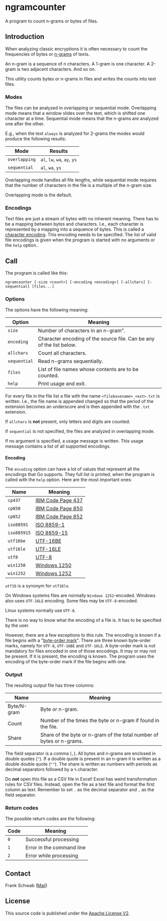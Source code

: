 # ngramcounter

A program to count n-grams or bytes of files.

## Introduction

When analyzing classic encryptions it is often necessary to count the frequencies of bytes or [n-grams](https://en.wikipedia.org/wiki/N-gram) of texts.

An n-gram is a sequence of n characters.
A 1-gram is one character.
A 2-gram is two adjacent characters.
And so on.

This utility counts bytes or n-grams in files and writes the counts into text files.

### Modes

The files can be analyzed in overlapping or sequential mode.
Overlapping mode means that a window slides over the text, which is shifted one character at a time.
Sequential mode means that the n-grams are analyzed one after the other.

E.g., when the text `always` is analyzed for 2-grams the modes would produce the following results:

| Mode          | Results                      |
|---------------|------------------------------|
| `overlapping` | `al`, `lw`, `wa`, `ay`, `ys` |
| `sequential`  | `al`, `wa`, `ys`             |

Overlapping mode handles all file lengths, while sequential mode requires that the number of characters in the file is a multiple of the n-gram size. 

Overlapping mode is the default.

### Encodings

Text files are just a stream of bytes with no inherent meaning.
There has to be a mapping between bytes and characters.
I.e., each character is represented by a mapping into a sequence of bytes.
This is called a [character encoding](https://en.wikipedia.org/wiki/Character_encoding).
This encoding needs to be specified.
The list of valid file encodings is given when the program is started with no arguments or the `help` option..

## Call

The program is called like this:

```
ngramcounter [-size <count>] [-encoding <encoding>] [-allchars] [-sequential] [files...]
```

### Options

The options have the following meaning:

| Option       | Meaning                                                              |
|--------------|----------------------------------------------------------------------|
| `size`       | Number of characters in an n-gram".                                  |
| `encoding`   | Character encoding of the source file. Can be any of the list below. |
| `allchars`   | Count all characters.                                                |
| `sequential` | Read n-grams sequentially.                                           |
| `files`      | List of file names whose contents are to be counted.                 |
| `help`       | Print usage and exit.                                                |

For every file in the file list a file with the name `<filebasename>_<ext>.txt` is written.
I.e., the file name is appended changed so that the period of the extension becomes an underscore and is then appended with the `.txt` extension.

If `allchars` is **not** present, only letters and digits are counted.

If `sequential` is not specified, the files are analyzed in overlapping mode.

If no argument is specified, a usage message is written.
This usage message contains a list of all supported encodings.

#### Encoding

The `encoding` option can have a lot of values that represent all the encodings that Go supports.
They full list is printed, when the program is called with the `help` option. 
Here are the most important ones:

| Name        | Meaning                                                          |
|-------------|------------------------------------------------------------------|
| `cp437`     | [IBM Code Page 437](https://en.wikipedia.org/wiki/Code_page_437) |
| `cp850`     | [IBM Code Page 850](https://en.wikipedia.org/wiki/Code_page_850) |
| `cp852`     | [IBM Code Page 852](https://en.wikipedia.org/wiki/Code_page_852) |
| `iso88591`  | [ISO 8859-1](https://en.wikipedia.org/wiki/ISO/IEC_8859-1)       |
| `iso885915` | [ISO 8859-15](https://en.wikipedia.org/wiki/ISO/IEC_8859-15)     |
| `utf16be`   | [UTF-16BE](https://en.wikipedia.org/wiki/UTF-16)                 |
| `utf16le`   | [UTF-16LE](https://en.wikipedia.org/wiki/UTF-16)                 |
| `utf8`      | [UTF-8](https://en.wikipedia.org/wiki/UTF-8)                     |
| `win1250`   | [Windows 1250](https://en.wikipedia.org/wiki/Windows-1250)       |
| `win1252`   | [Windows 1252](https://en.wikipedia.org/wiki/Windows-1252)       |

`utf16` is a synonym for `utf16le`.

On Windows systems files are normally `Windows 1252`-encoded.
Windows also uses `UTF-16LE` encoding.
Some files may be `UTF-8`-encoded.

Linux systems normally use `UTF-8`.

There is no way to know what the encoding of a file is.
It has to be specified by the user.

However, there are a few exceptions to this rule.
The encoding is known if a file begins with a "[byte-order mark](https://en.wikipedia.org/wiki/Byte_order_mark)".
There are three known byte-order marks, namely for `UTF-8`, `UTF-16BE` and `UTF-16LE`.
A byte-order mark is not mandatory for files encoded in one of those encodings.
It may or may not be present.
If it is present, the encoding is known.
The program uses the encoding of the byte-order mark if the file begins with one.

### Output

The resulting output file has three columns:

| Name        | Meaning                                                              |
|-------------|----------------------------------------------------------------------|
| Byte/N-gram | Byte or n-gram.                                                      |
| Count       | Number of the times the byte or n-gram if found in the file.         |
| Share       | Share of the byte or n-gram of the total number of bytes or n-grams. |

The field separator is a comma (`,`).
All bytes and n-grams are enclosed in double quotes (`"`).
If a double quote is present in an n-gram it is written as a double double quote (`""`).
The share is written as numbers with periods as decimal separators followed by a `%` character.

Do **not** open this file as a CSV file in Excel!
Excel has weird transformation rules for CSV files.
Instead, open the file as a text file and format the first column as text.
Remember to set `.` as the decimal separator and `,` as the field separator.

### Return codes

The possible return codes are the following:

| Code | Meaning                   |
|------|---------------------------|
| `0`  | Successful processing     |
| `1`  | Error in the command line |
| `2`  | Error while processing    |

## Contact

Frank Schwab ([Mail](mailto:github.sfdhi@slmails.com "Mail"))

## License

This source code is published under the [Apache License V2](https://www.apache.org/licenses/LICENSE-2.0.txt).
